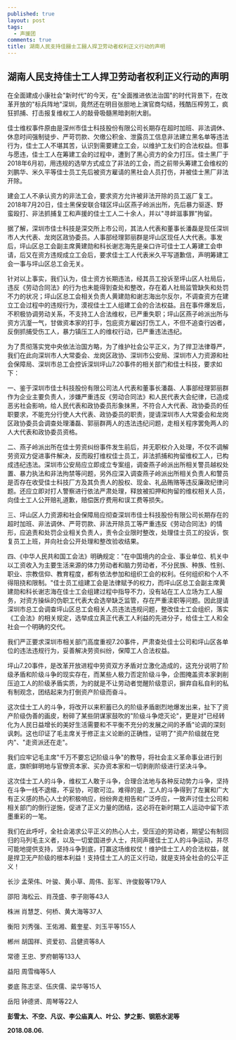 ```yaml
---
published: true
layout: post
tags:
  - 声援团
comments: true
title: 湖南人民支持佳圝士工圝人捍卫劳动者权利正义行动的声明
---
```

## **湖南人民支持佳士工人捍卫劳动者权利正义行动的声明**

 在全面建成小康社会"新时代"的今天，在"全面推进依法治国"的时代背景下，在改革开放的"标兵阵地"深圳，竟然还在明目张胆地上演官商勾结，残酷压榨劳工，疯狂抓捕、打击报复维权工人的敲骨吸髓黑暗剥削大剧。

 佳士维权事件原由是深州市佳士科技股份有限公司长期存在超时加班、非法调休、休息时间强制徒步、严苛罚款、欠缴公积金、泄露员工信息非法建立黑名单等违法行为，佳士工人不堪其苦，认识到需要建立工会，以维护工友们的合法权益。但事与愿违，佳士工人在筹建工会的过程中，遭到了黑心资方的全力打压。佳士黑厂于2018年6月初，用违规的选举方式成立了非法的工会，而之前带头筹建工会维权的刘鹏华、米久平等佳士员工先后被资方雇请的黑社会人员打伤，并被佳士黑厂非法开除。

 建会工人不承认资方的非法工会，要求资方允许被非法开除的员工返厂复工。2018年7月20日，佳士黑保安联合辖区坪山区燕子岭派出所，先后暴力驱逐、野蛮殴打、非法抓捕复工和声援的佳士工人二十余人，并以"寻衅滋事罪"拘留。

 据了解，深圳市佳士科技是深交所上市公司，其法人代表和董事长潘磊是现任深圳市人大代表、龙岗区政协委员。人事部经理郭丽群是坪山区现任人大代表。事发后，坪山区总工会副主席黄建勋和科长谢志海先是亲口许可佳士工人筹建工会申请，后又在资方违规成立工会后，要求佳士工人代表米久平写道歉信，声明筹建工会一事与坪山区总工会无关。

 针对以上事实，我们认为，佳士资方长期违法，经其员工投诉至坪山区人社局后，违反《劳动合同法》的行为也未能得到查处和整改，存在着人社局监管缺失和处罚不力的状况；坪山区总工会相关负责人黄建勋和谢志海出尔反尔，不调查资方在建立工会过程中的违规行为，漠视佳士工人组建工会的合法权益。且在事件爆发后，不积极协调劳动关系，不支持工人合法维权，已严重失职；坪山区燕子岭派出所与资方沆瀣一气，甘做资本家的打手，包庇资方雇凶打伤工人，不但不追查行凶者，反倒抓捕受伤工人，暴力镇压工人的维权行动，已严重违法违纪。

 为了贯彻落实党中央依法治国方略，为了维护社会公平正义，为了捍卫法律尊严，我们在此向深圳市人大常委会、龙岗区政协、深圳市公安局、深圳市人力资源和社会保障局、深圳市总工会控诉深圳坪山7.20事件的相关部门和佳士科技，要求如下：

 一、鉴于深圳市佳士科技股份有限公司法人代表和董事长潘磊、人事部经理郭丽群作为企业主要负责人，涉嫌严重违反《劳动合同法》和人民代表大会纪律，已造成恶劣社会影响，给人民代表和政协委员形象抹黑，不符合人大代表、政协委员的任职要求，不能充分行使人大代表、政协委员的职责，提请深圳市人大常委会和龙岗区政协委员会调查处理潘磊、郭丽群两人的违法违纪问题，走相关程序罢免两人的人大代表和政协委员资格。

 二、燕子岭派出所在佳士劳资纠纷事件发生前后，并无职权介入处理，不仅不调解劳资双方促进事件解决，反而殴打维权佳士员工，非法抓捕和拘留维权工人，已构成违纪违法。深圳市公安局应立即成立专案组，调查燕子岭派出所相关警员越权处置、暴力执法和非法拘禁等问题，另外应深入调查燕子岭派出所相关负责人和警员是否存在收受佳士科技厂方及其负责人的股权、现金、礼品贿赂等违反廉政纪律问题。还应立即对打人警察进行依法严肃处理，释放被扣押和拘留的维权相关人员，向佳士工人公开赔礼道歉，赔偿医疗费用和误工费等损失。

 三、坪山区人力资源和社会保障局应彻查深圳市佳士科技股份有限公司长期存在的超时加班、非法调休、严苛罚款、非法开除员工等严重违反《劳动合同法》的情形，应追责和处罚企业相关负责人，责令企业限时整改，处理佳士员工的投诉，恢复员工上班，并向社会公开处理和整改验收结果。

 四、《中华人民共和国工会法》明确规定："在中国境内的企业、事业单位、机关中以工资收入为主要生活来源的体力劳动者和脑力劳动者，不分民族、种族、性别、职业、宗教信仰、教育程度，都有依法参加和组织工会的权利。任何组织和个人不得阻挠和限制。"佳士员工组建工会是法律赋予的权力，而坪山区总工会副主席黄建勋和科长谢志海在佳士工会组建过程中指导不力，没有站在工人立场为工人服务，对资方操纵的伪职工代表大会选举缺乏监管，存在严重渎职等问题。因此提请深圳市总工会调查坪山区总工会相关人员违法违规问题，整改佳士工会组织，落实《工会法》的相关规定，选举成立真正代表工人利益的先进分子，给佳士工人和全社会一个明确的交代。

 我们严正要求深圳市相关部门高度重视7.20事件，严肃查处佳士公司和坪山区各单位的违法违规行为，妥善解决劳资纠纷，保障工人合法权益。

 坪山7.20事件，是改革开放进程中劳资双方矛盾对立激化造成的，这充分说明了阶级矛盾和阶级斗争的现实存在，而某些人极力否定阶级斗争，企图掩盖资本家剥削压迫工人的阶级矛盾实质，为的就是不让劳动者觉醒阶级意识，摒弃自私自利的私有制观念，团结起来为打倒资产阶级而奋斗。

 这次佳士工人的斗争，将改开以来积蓄已久的阶级矛盾剧烈地爆发出来，扯下了资产阶级伪善的画皮，粉碎了某些阴谋家鼓吹的"阶级斗争熄灭论"，更是对"已经转化为人民日益增长的美好生活需要和不平衡不充分的发展之间的矛盾"论调的深刻讽刺。这也印证了毛主席关于修正主义论断的正确性，证明了"资产阶级就在党内"、"走资派还在走"。

 我们应牢记毛主席"千万不要忘记阶级斗争"的教导，将社会主义革命事业进行到底，旗帜鲜明地与官僚资本家、买办资本家和一切剥削阶级进行坚决斗争。

这次佳士工人的斗争，维权工人敢于斗争，合理合法地与各种反动势力斗争，坚持在斗争一线不退缩，不妥协，可歌可泣。难得的是，工人的斗争得到了左翼和广大有正义感的热心人士的积极响应，纷纷奔走相告和广泛呼应，一致声讨佳士公司和相关部门的倒行逆施，促进了正义力量的团结，这必将在新时期工人运动中留下浓墨重彩的一笔。

 我们在此呼吁，全社会渴求公平正义的热心人士，受压迫的劳动者，期望公有制回归的马列毛主义者，以及一切爱国进步人士，共同声援佳士工人的斗争运动，并尽可能地提供支持，坚持斗争到底，打赢这场维权仗！维护佳士工人的合法权益，就是捍卫无产阶级的根本利益！支持佳士工人的正义行动，就是支持全社会的公平正义！

 长沙 孟荣伟、叶骏、黄小草、周伟、彭军、许俊毅等179人

 邵阳 海松云、肖茂盛、李子刚等43人

 株洲 肖慧芝、何桥、黄大海等37人

 衡阳 刘秀强、王佑湘、戴奎星、刘玉平等155人

 郴州 胡国祥、资爱初、吕健资等8人

 常德 王忠、罗府朝等133人

 益阳 周雪梅等5人

 娄底 陈志坚、伍庆儒、梁华等15人

 岳阳 钟德贤、周琴等22人

 **彭雪太、不空、凡议、李公庙真人、叶公、梦之影、钢筋水泥等**

**2018.08.06.**

